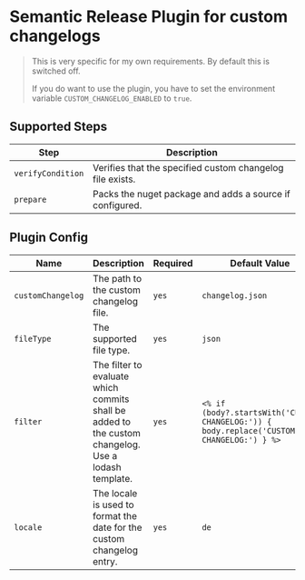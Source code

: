 # Semantic Release Plugin for custom changelogs

> This is very specific for my own requirements. By default this is switched off.
>
> If you do want to use the plugin, you have to set the environment variable `CUSTOM_CHANGELOG_ENABLED` to `true`.

## Supported Steps

| Step | Description |
| --- | --- |
| `verifyCondition` | Verifies that the specified custom changelog file exists. |
| `prepare` | Packs the nuget package and adds a source if configured. |

## Plugin Config

| Name | Description | Required | Default Value |
| --- | --- | --- | --- |
| `customChangelog` | The path to the custom changelog file. | `yes` | `changelog.json`|
| `fileType` | The supported file type. | `yes` | `json`|
| `filter` | The filter to evaluate which commits shall be added to the custom changelog. Use a lodash template. | `yes` | `<% if (body?.startsWith('CUSTOM CHANGELOG:')) { body.replace('CUSTOM CHANGELOG:') } %>`|
| `locale` | The locale is used to format the date for the custom changelog entry. | `yes` | `de`|
